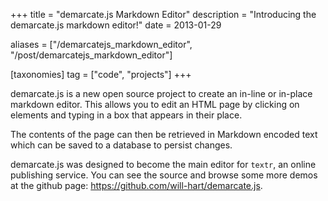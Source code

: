 +++
title = "demarcate.js Markdown Editor"
description = "Introducing the demarcate.js markdown editor!"
date = 2013-01-29

aliases = ["/demarcatejs_markdown_editor", "/post/demarcatejs_markdown_editor"]

[taxonomies]
tag = ["code", "projects"]
+++

demarcate.js is a new open source project to create an in-line or in-place
markdown editor. This allows you to edit an HTML page by clicking on elements
and typing in a box that appears in their place.

The contents of the page can then be retrieved in Markdown encoded text which
can be saved to a database to persist changes.

demarcate.js was designed to become the main editor for `textr`, an online
publishing service. You can see the source and browse some more demos at the
github page: https://github.com/will-hart/demarcate.js.
